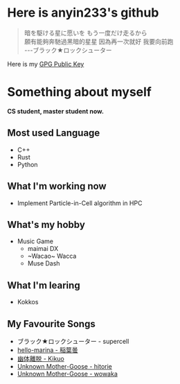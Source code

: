 # Here is anyin233's github

> 暗を駆ける星に愿いを もう一度だけ走るから  
> 願有能夠奔馳過黑暗的星星 因為再一次就好 我要向前跑   
> ---ブラック★ロックシューター

Here is my [GPG Public Key](https://github.com/anyin233.gpg)

# Something about myself
**CS student, master student now.**

## Most used Language

- C++
- Rust
- Python

## What I'm working now

- Implement Particle-in-Cell algorithm in HPC

## What's my hobby

- Music Game
  - maimai DX
  - ~Wacao~ Wacca
  - Muse Dash

## What I'm learing

- Kokkos

## My Favourite Songs

- ブラック★ロックシューター - supercell
- [hello-marina - 稲葉曇](https://music.apple.com/jp/album/hello-marina/1610321242?i=1610321251&l=en)
- [幽体離脱 - Kikuo](https://www.youtube.com/watch?v=UHH2KKN0xoc)
- [Unknown Mother-Goose - hitorie](https://music.apple.com/jp/album/unknown-mother-goose/1535624171?i=1535624172&l=en)
- [Unknown Mother-Goose - wowaka](https://www.youtube.com/watch?v=P_CSdxSGfaA)


<!--
**anyin233/anyin233** is a ✨ _special_ ✨ repository because its `README.md` (this file) appears on your GitHub profile.

Here are some ideas to get you started:

- 🔭 I’m currently working on ...
- 🌱 I’m currently learning ...
- 👯 I’m looking to collaborate on ...
- 🤔 I’m looking for help with ...
- 💬 Ask me about ...
- 📫 How to reach me: ...
- 😄 Pronouns: ...
- ⚡ Fun fact: ...
-->
